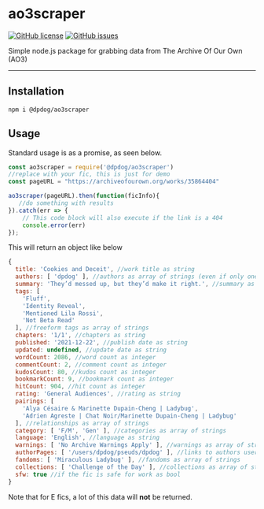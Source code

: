 # ao3scraper

[![GitHub license](https://img.shields.io/github/license/displayportdog/ao3scraper?style=for-the-badge)](https://github.com/displayportdog/ao3scraper/blob/main/LICENSE) [![GitHub issues](https://img.shields.io/github/issues/displayportdog/ao3scraper?style=for-the-badge)](https://github.com/displayportdog/ao3scraper/issues)

Simple node.js package for grabbing data from The Archive Of Our Own (AO3) 

---

## Installation
```
npm i @dpdog/ao3scraper
```

## Usage

Standard usage is as a promise, as seen below.

```js
const ao3scraper = require('@dpdog/ao3scraper')
//replace with your fic, this is just for demo
const pageURL = "https://archiveofourown.org/works/35864404"

ao3scraper(pageURL).then(function(ficInfo){
   //do something with results
}).catch(err => {
    // This code block will also execute if the link is a 404
    console.error(err)
});
```

This will return an object like below

```js
{
  title: 'Cookies and Deceit', //work title as string
  authors: [ 'dpdog' ], //authors as array of strings (even if only one)
  summary: 'They’d messed up, but they’d make it right.', //summary as string
  tags: [
    'Fluff',
    'Identity Reveal',
    'Mentioned Lila Rossi',
    'Not Beta Read'
  ], //freeform tags as array of strings
  chapters: '1/1', //chapters as string
  published: '2021-12-22', //publish date as string
  updated: undefined, //update date as string 
  wordCount: 2086, //word count as integer
  commentCount: 2, //comment count as integer
  kudosCount: 80, //kudos count as integer
  bookmarkCount: 9, //bookmark count as integer
  hitCount: 904, //hit count as integer
  rating: 'General Audiences', //rating as string
  pairings: [
    'Alya Césaire & Marinette Dupain-Cheng | Ladybug',
    'Adrien Agreste | Chat Noir/Marinette Dupain-Cheng | Ladybug'
  ], //relationships as array of strings
  category: [ 'F/M', 'Gen' ], //categories as array of strings
  language: 'English', //language as string
  warnings: [ 'No Archive Warnings Apply' ], //warnings as array of strings
  authorPages: [ '/users/dpdog/pseuds/dpdog' ], //links to authors userpages as array of strings
  fandoms: [ 'Miraculous Ladybug' ], //fandoms as array of strings
  collections: [ 'Challenge of the Day' ], //collections as array of strings
  sfw: true //if the fic is safe for work as bool
}
```

Note that for E fics, a lot of this data will __not__ be returned.





